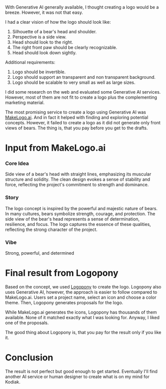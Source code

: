 With Generative AI generally available, I thought creating a logo would be a breeze. 
However, it was not that easy.

I had a clear vision of how the logo should look like:

1. Silhouette of a bear's head and shoulder.
2. Perspective is a side view.
3. Head should look to the right.
4. The right front paw should be clearly recognizable. 
5. Head should look down sightly.

Additional requirements:

1. Logo should be invertible.
2. Logo should support an transparent and non transparent background.
3. Logo should be scalable to very small as well as large sizes.

I did some research on the web and evaluated some Generative AI services. However, most of them 
are not fit to create a logo plus the complementing marketing material.

The most promising service to create a logo using Generative AI 
was [MakeLogo.ai](https://makelogo.ai). And in fact it helped with finding and 
exploring potential concepts. However, it failed to create a logo as it did not 
generate only front views of bears. The thing is, that you pay before you get 
to the drafts.

# Input from MakeLogo.ai

### Core Idea

Side view of a bear's head with straight lines, emphasizing its muscular 
structure and solidity. The clean design evokes a sense of stability and force, 
reflecting the project's commitment to strength and dominance.

### Story

The logo concept is inspired by the powerful and majestic nature of bears. 
In many cultures, bears symbolize strength, courage, and protection. 
The side view of the bear's head represents a sense of determination, 
resilience, and focus. The logo captures the essence of these qualities, 
reflecting the strong character of the project.

### Vibe

Strong, powerful, and determined

# Final result from Logopony

Based on the concept, we used [Logopony](https://www.logopony.com/) to create the logo. Logopony 
also uses Generative AI, however, the approach is easier to follow compared to MakeLogo.ai. 
Users set a project name, select an icon and choose a color theme. Then, Logopony generates 
proposals for the logo.

While MakeLogo.ai generates the icons, Logopony has thousands of them available. None of it 
matched exactly what I was looking for. Anyway, I liked one of the proposals.

The good thing about Logopony is, that you pay for the result only if you like it.

# Conclusion

The result is not perfect but good enough to get started. Eventually I'll find another AI service 
or human designer to create what is on my mind for Kodiak.
